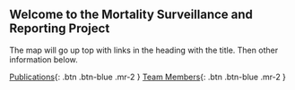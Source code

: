 ## Welcome to the Mortality Surveillance and Reporting Project 

The map will go up top with links in the heading with the title. Then other information below. 

[Publications](http://www.google.com){: .btn .btn-blue .mr-2 } 
[Team Members](http://www.google.com){: .btn .btn-blue .mr-2 } 